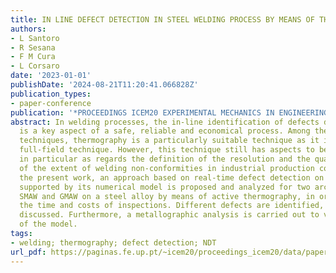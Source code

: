 ```yaml
---
title: IN LINE DEFECT DETECTION IN STEEL WELDING PROCESS BY MEANS OF THERMOGRAPHY
authors:
- L Santoro
- R Sesana
- F M Cura
- L Corsaro
date: '2023-01-01'
publishDate: '2024-08-21T11:20:41.066828Z'
publication_types:
- paper-conference
publication: '*PROCEEDINGS ICEM20 EXPERIMENTAL MECHANICS IN ENGINEERING AND BIOMECHANICS*'
abstract: In welding processes, the in-line identification of defects during manufacturing
  is a key aspect of a safe, reliable and economical process. Among the various non-destructive
  techniques, thermography is a particularly suitable technique as it is a non-contact
  full-field technique. However, this technique still has aspects to be improved,
  in particular as regards the definition of the resolution and the quantification
  of the extent of welding non-conformities in industrial production contexts. In
  the present work, an approach based on real-time defect detection on welded joints
  supported by its numerical model is proposed and analyzed for two arc welding processes,
  SMAW and GMAW on a steel alloy by means of active thermography, in order to reduce
  the time and costs of inspections. Different defects are identified, outlined, and
  discussed. Furthermore, a metallographic analysis is carried out to verify the accuracy
  of the model.
tags:
- welding; thermography; defect detection; NDT
url_pdf: https://paginas.fe.up.pt/~icem20/proceedings_icem20/data/papers/19979.pdf
---
```

